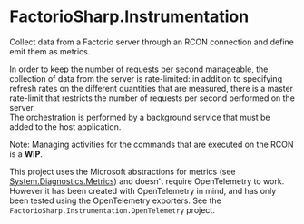 # FactorioSharp.Instrumentation

Collect data from a Factorio server through an RCON connection and define emit them as metrics.

In order to keep the number of requests per second manageable, the collection of data from the server is rate-limited: in addition to specifying refresh rates on the different quantities that are measured, there is a master rate-limit that restricts the number of requests per second performed on the server.  
The orchestration is performed by a background service that must be added to the host application.

Note: Managing activities for the commands that are executed on the RCON is a **WIP**.

This project uses the Microsoft abstractions for metrics (see [System.Diagnostics.Metrics](https://learn.microsoft.com/fr-fr/dotnet/api/system.diagnostics.metrics)) and doesn't require OpenTelemetry to work. However
it has been created with OpenTelemetry in mind, and has only been tested using the OpenTelemetry exporters. See the `FactorioSharp.Instrumentation.OpenTelemetry` project.